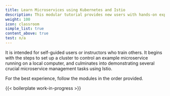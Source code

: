 ```yaml
---
title: Learn Microservices using Kubernetes and Istio
description: This modular tutorial provides new users with hands-on experience using Istio for common microservices scenarios, one step at a time.   
weight: 100
icon: classroom
simple_list: true
content_above: true
test: n/a
---
```


It is intended for self-guided users or instructors who train
others. It begins with the steps to set up a cluster to
control an example microservice running on a local computer, and culminates into
demonstrating several crucial microservice management tasks using Istio.

For the best experience, follow the modules in the order provided.

{{< boilerplate work-in-progress >}}
